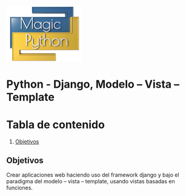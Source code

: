 <img src="../../images/LogoMagicPython.png" width="200">

# Python - Django, Modelo – Vista – Template

# Tabla de contenido
1. [Objetivos](#objectives)


## Objetivos <a name="objectives"></a>
Crear aplicaciones web haciendo uso del framework django y bajo el paradigma del modelo – vista – template, usando vistas basadas en funciones. 